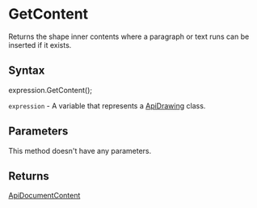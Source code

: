 # GetContent

Returns the shape inner contents where a paragraph or text runs can be inserted if it exists.

## Syntax

expression.GetContent();

`expression` - A variable that represents a [ApiDrawing](../ApiDrawing.md) class.

## Parameters

This method doesn't have any parameters.

## Returns

[ApiDocumentContent](../../ApiDocumentContent/ApiDocumentContent.md)